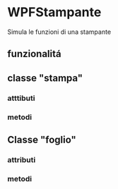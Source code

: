 # WPFStampante
Simula le funzioni di una stampante
## funzionalitá


## classe "stampa"
### atttibuti

### metodi

## Classe "foglio"
### attributi

### metodi




